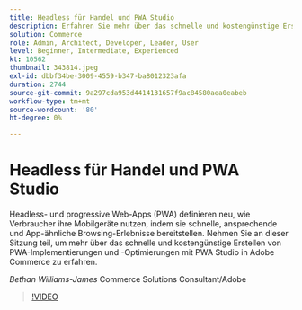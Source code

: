```yaml
---
title: Headless für Handel und PWA Studio
description: Erfahren Sie mehr über das schnelle und kostengünstige Erstellen von PWA-Implementierungen und -Optimierungen mit PWA Studio in Adobe Commerce.
solution: Commerce
role: Admin, Architect, Developer, Leader, User
level: Beginner, Intermediate, Experienced
kt: 10562
thumbnail: 343814.jpeg
exl-id: dbbf34be-3009-4559-b347-ba8012323afa
duration: 2744
source-git-commit: 9a297cda953d4414131657f9ac84580aea0eabeb
workflow-type: tm+mt
source-wordcount: '80'
ht-degree: 0%

---
```


# Headless für Handel und PWA Studio

Headless- und progressive Web-Apps (PWA) definieren neu, wie Verbraucher ihre Mobilgeräte nutzen, indem sie schnelle, ansprechende und App-ähnliche Browsing-Erlebnisse bereitstellen. Nehmen Sie an dieser Sitzung teil, um mehr über das schnelle und kostengünstige Erstellen von PWA-Implementierungen und -Optimierungen mit PWA Studio in Adobe Commerce zu erfahren.

*Bethan Williams-James* Commerce Solutions Consultant/Adobe

>[!VIDEO](https://video.tv.adobe.com/v/343814/?quality=12&learn=on)
